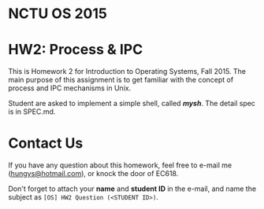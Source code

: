 NCTU OS 2015
============

# HW2: Process & IPC

This is Homework 2 for Introduction to Operating Systems, Fall 2015. The main purpose of this assignment is to get familiar with the concept of process and IPC mechanisms in Unix.

Student are asked to implement a simple shell, called ***mysh***. The detail spec is in SPEC.md.

# Contact Us

If you have any question about this homework, feel free to e-mail me ([hungys@hotmail.com](mailto:hungys@hotmail.com)), or knock the door of EC618.

Don't forget to attach your **name** and **student ID** in the e-mail, and name the subject as `[OS] HW2 Question (<STUDENT ID>)`.